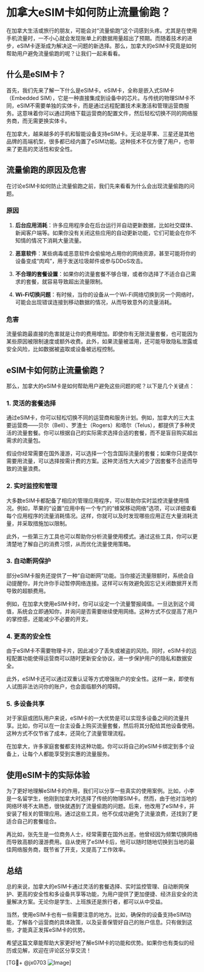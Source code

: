 # 加拿大eSIM卡如何防止流量偷跑？

在加拿大生活或旅行的朋友，可能会对“流量偷跑”这个词感到头疼。尤其是在使用手机流量时，一不小心就会发现账单上的数据用量超出了预期。而随着技术的进步，eSIM卡逐渐成为解决这一问题的新选择。那么，加拿大的eSIM卡究竟是如何帮助用户避免流量偷跑的呢？让我们一起来看看。

## 什么是eSIM卡？

首先，我们先来了解一下什么是eSIM卡。eSIM卡，全称是嵌入式SIM卡（Embedded SIM），它是一种直接集成到设备中的芯片。与传统的物理SIM卡不同，eSIM不需要单独的实体卡，而是通过远程配置技术来激活和管理运营商服务。这意味着你可以通过网络下载运营商的配置文件，然后轻松切换不同的网络服务商，而无需更换实体卡。

在加拿大，越来越多的手机和智能设备支持eSIM卡。无论是苹果、三星还是其他品牌的高端机型，很多都已经内置了eSIM功能。这种技术不仅方便了用户，也带来了更高的灵活性和安全性。

## 流量偷跑的原因及危害

在讨论eSIM卡如何防止流量偷跑之前，我们先来看看为什么会出现流量偷跑的问题。

### 原因

1. **后台应用消耗**：许多应用程序会在后台运行并自动更新数据，比如社交媒体、新闻客户端等。如果你没有关闭这些应用的自动更新功能，它们可能会在你不知情的情况下消耗大量流量。
   
2. **恶意软件**：某些病毒或恶意软件会偷偷地占用你的网络资源，甚至可能将你的设备变成“肉鸡”，用于发送垃圾邮件或参与DDoS攻击。

3. **不合理的套餐设置**：如果你的流量套餐不够合理，或者你选择了不适合自己需求的套餐，就容易导致超出流量限制。

4. **Wi-Fi切换问题**：有时候，当你的设备从一个Wi-Fi网络切换到另一个网络时，可能会出现错误连接到移动数据的情况，从而导致意外的流量消耗。

### 危害

流量偷跑最直接的危害就是让你的费用增加。即使你有无限流量套餐，也可能因为某些原因被限制速度或额外收费。此外，如果流量被滥用，还可能导致隐私泄露或安全风险，比如数据被盗取或设备被远程控制。

## eSIM卡如何防止流量偷跑？

那么，加拿大的eSIM卡是如何帮助用户避免这些问题的呢？以下是几个关键点：

### 1. 灵活的套餐选择

通过eSIM卡，你可以轻松切换不同的运营商和服务计划。例如，加拿大的三大主要运营商——贝尔（Bell）、罗渣士（Rogers）和塔尔（Telus），都提供了多种灵活的流量套餐。你可以根据自己的实际需求选择合适的套餐，而不是盲目购买超出需求的流量包。

假设你经常需要在国外漫游，可以选择一个包含国际流量的套餐；如果你只是偶尔需要用流量，可以选择按需计费的方案。这种灵活性大大减少了因套餐不合适而导致的流量浪费。

### 2. 实时监控和管理

大多数eSIM卡都配备了相应的管理应用程序，可以帮助你实时监控流量使用情况。例如，苹果的“设置”应用中有一个专门的“蜂窝移动网络”选项，可以详细查看每个应用程序的流量消耗情况。这样，你就可以及时发现哪些应用正在大量消耗流量，并采取措施加以限制。

此外，一些第三方工具也可以帮助你分析流量使用模式。通过这些工具，你可以更清楚地了解自己的消费习惯，从而优化流量使用策略。

### 3. 自动断网保护

部分eSIM卡服务还提供了一种“自动断网”功能。当你接近流量限额时，系统会自动提醒你，并允许你手动暂停网络连接。这样可以有效避免因忘记关闭数据开关而导致的超额费用。

例如，在加拿大使用eSIM卡时，你可以设定一个流量警报阈值。一旦达到这个阈值，系统会立即通知你，并询问是否需要继续使用网络。这种方式不仅提高了用户的掌控感，还能减少不必要的开支。

### 4. 更高的安全性

由于eSIM卡不需要物理卡片，因此减少了丢失或被盗的风险。同时，eSIM卡的远程配置功能使得运营商可以随时更新安全协议，进一步保护用户的隐私和数据安全。

此外，eSIM卡还可以通过双重认证等方式增强账户的安全性。这样一来，即使有人试图非法访问你的账户，也会面临额外的障碍。

### 5. 多设备共享

对于家庭或团队用户来说，eSIM卡的一大优势是可以实现多设备之间的流量共享。比如，你可以在一台主设备上购买流量套餐，然后将其分配给其他设备使用。这种方式不仅节省了成本，还简化了流量管理流程。

在加拿大，许多家庭套餐都支持这种功能。你可以将自己的eSIM卡绑定到多个设备上，让每个人都能享受到实惠的流量服务。

## 使用eSIM卡的实际体验

为了更好地理解eSIM卡的作用，我们可以分享一些真实的使用案例。比如，小李是一名留学生，他刚到加拿大时选择了传统的物理SIM卡。然而，由于他对当地的网络环境不太熟悉，很快就遇到了流量偷跑的问题。后来，他改用了eSIM卡，并安装了相关的管理应用。通过这些工具，他不仅成功避免了流量浪费，还找到了更适合自己的套餐组合。

再比如，张先生是一位商务人士，经常需要在国外出差。他曾经因为频繁切换网络而导致高额的漫游费用。自从使用了eSIM卡后，他可以随时随地切换到当地的最佳网络服务商，既节省了开支，又提高了工作效率。

## 总结

总的来说，加拿大的eSIM卡通过灵活的套餐选择、实时监控管理、自动断网保护、更高的安全性和多设备共享等功能，为用户提供了更加便捷、经济且安全的流量解决方案。无论你是学生、上班族还是旅行者，都可以从中受益。

当然，使用eSIM卡也有一些需要注意的地方。比如，确保你的设备支持eSIM功能，了解各个运营商的具体政策，以及妥善保管好自己的账户信息。只有做到这些，才能真正发挥eSIM卡的优势。

希望这篇文章能帮助大家更好地了解eSIM卡的功能和优势。如果你也有类似的经历或见解，欢迎在评论区分享交流！

[TG💪+ @jx0703 ![Image](https://github.com/user-attachments/assets/dbca1d08-cadb-493c-b0ec-ad6f7a83f270)]